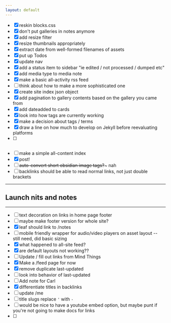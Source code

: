 ```yaml
---
layout: default
---
```

* [x] reskin blocks.css 
* [x] don't put galleries in notes anymore
* [x] add resize filter
* [x] resize thumbnails appropriately
* [x] extract date from well-formed filenames of assets
* [x] put up Todos
* [x] update nav
* [x] add a status item to sidebar "ie edited / not processed / dumped etc"
* [x] add media type to media note
* [x] make a basic all-activity rss feed
* [ ] think about how to make a more sophisticated one
* [x] create site index json object
* [x] add pagination to gallery contents based on the gallery you came from
* [x] add dateadded to cards
* [x] look into how tags are currently working
* [x] make a decision about tags / terms
* [x] draw a line on how much to develop on Jekyll before reevaluating platforms
* [ ] ~~~make a make-collection plugin for notes, etc~~~ took care of with templates
* [ ] make a simple all-content index
* [x] post!
* [ ] ~~auto-convert short obsidian image tags?~~~ nah
* [ ] backlinks should be able to read normal links, not just double brackets

---
## Launch nits and notes

---

* [ ] text decoration on links in home page footer
* [ ] maybe make footer version for whole site?
* [x] leaf should link to /notes
* [ ] mobile friendly wrapper for audio/video players on asset layout -- still need, did basic sizing
* [x] what happened to all-site feed?
* [x] are default layouts not working??
* [ ] Update / fill out links from Mind Things
* [x] Make a /feed page for now
* [x] remove duplicate last-updated
* [ ] look into behavior of last-updated
* [ ] Add note for Carl
* [x] differentiate titles in backlinks
* [ ] update /me
* [ ] title slugs replace `'` with `-`
* [ ] would be nice to have a youtube embed option, but maybe punt if you're not going to make docs for links
* [ ] 
